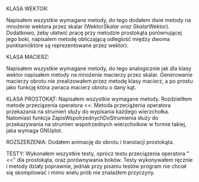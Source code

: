 KLASA WEKTOR:

Napisałem wszystkie wymagane metody, do tego dodałem dwie metody na mnożenie wektora przez skalar (Wektor*Skalar oraz Skalar*Wektor).
Dodatkowo, żeby ułatwić pracę przy metodzie prostokąta porównującej jego boki, napisalem metodę obliczającą odleglość między dwoma punktami(które są
reprezentowane przez wektor).

KLASA MACIERZ:

Napisałem wszystkie wymagane metody, do tego analogicznie jak dla klasy wektor napisałem metody na mnożenie macierzy przez skalar.
Generowanie macierzy obrotu nie zrealizowałem przez metodę klasy macierz, a po prostu jako funkcję która zwraca macierz obrotu o dany kąt.

KLASA PROSTOKĄT:
Napisałem wszystkie wymagane metody. Rozdzieliłem metode przeciązenia operatora <<. Metoda przeciążenia operatora przekazania na strumień służy do
wypisania każdego wierzchołka. Natomiast funkcja ZapisWspolrzednychDoStrumienia służy do przekazywania na strumien wspolrzednych wierzcholkow w formie
takiej, jaka wymaga GNUplot.

ROZSZERZENIA:
Dodałem animację do obrotu i translacji prostokąta.

TESTY:
Wykonałem wszystkie testy, oprócz testu przeciązenia operatora "<<" dla prostokąta, oraz porównywania boków. Testy wykonywałem ręcznie i metody działy poprawnie,
jednak przy pisaniu testów program nie chciał się skompilować i mimo wielu prób nie znalazłem przyczyny.




